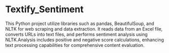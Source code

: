 # Textify_Sentiment
This Python project utilize libraries such as pandas, BeautifulSoup, and NLTK for web scraping and data extraction. It reads data from an Excel file, converts URLs into text files, and performs sentiment analysis using NLTK.Analysis includes positive and negative score calculations, enhancing text processing capabilities for comprehensive content evaluation.
